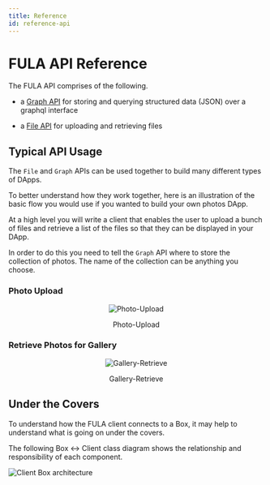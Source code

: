 ```yaml
---
title: Reference
id: reference-api
---
```

# FULA API Reference

The FULA API comprises of the following.

  * a [Graph API](./api/graph.md) for storing and querying structured data (JSON) over a graphql interface

  * a [File API](./api/file.md) for uploading and retrieving files

## Typical API Usage

The `File` and `Graph` APIs can be used together to build many different types of DApps.

To better understand how they work together, here is an illustration of the basic flow you would use if you wanted to build your own photos DApp.

At a high level you will write a client that enables the user to upload a bunch of files and retrieve a list of the files so that they can be displayed in your DApp.

In order to do this you need to tell the `Graph` API where to store the collection of photos.  The name of the collection can be anything you choose.

### Photo Upload

<p align="center">
  <img alt="Photo-Upload" src="https://raw.githubusercontent.com/functionland/docs/246391d247fb301351e483594037135d2b3e03d3/static/diagrams/upload-photo.svg"/>
  <p align="center">Photo-Upload</p>
</p>

### Retrieve Photos for Gallery

<p align="center">
  <img alt="Gallery-Retrieve" src="https://raw.githubusercontent.com/functionland/docs/246391d247fb301351e483594037135d2b3e03d3/static/diagrams/retrieve-photo.svg"/>
  <p align="center">Gallery-Retrieve</p>
</p>


## Under the Covers

To understand how the FULA client connects to a Box, it may help to understand what is going on under the covers.

The following Box  <->  Client class diagram shows the relationship and responsibility of each component.

![Client Box architecture](/diagrams/box-client-arch.png)


